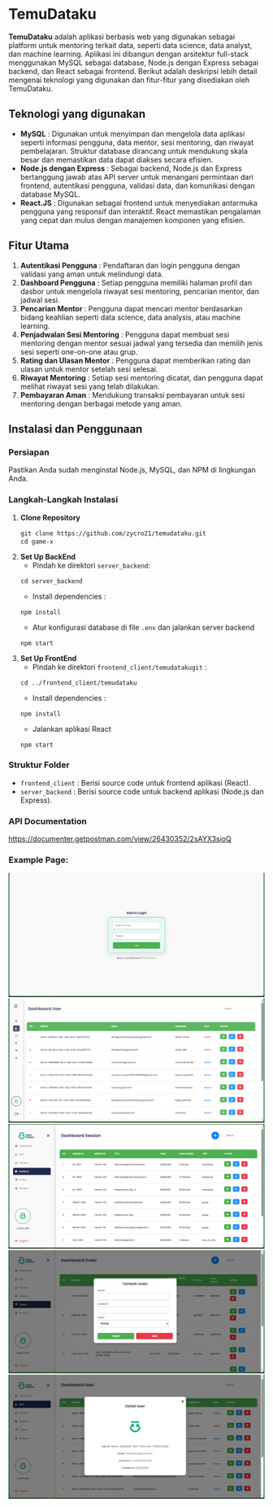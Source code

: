 # TemuDataku

__TemuDataku__ adalah aplikasi berbasis web yang digunakan sebagai platform untuk mentoring terkait data, seperti data science, data analyst, dan machine learning. Aplikasi ini dibangun dengan arsitektur full-stack menggunakan MySQL sebagai database, Node.js dengan Express sebagai backend, dan React sebagai frontend. Berikut adalah deskripsi lebih detail mengenai teknologi yang digunakan dan fitur-fitur yang disediakan oleh TemuDataku.

## Teknologi yang digunakan
- __MySQL__ : Digunakan untuk menyimpan dan mengelola data aplikasi seperti informasi pengguna, data mentor, sesi mentoring, dan riwayat pembelajaran. Struktur database dirancang untuk mendukung skala besar dan memastikan data dapat diakses secara efisien.
- __Node.js dengan Express__ : Sebagai backend, Node.js dan Express bertanggung jawab atas API server untuk menangani permintaan dari frontend, autentikasi pengguna, validasi data, dan komunikasi dengan database MySQL.
- __React.JS__ : Digunakan sebagai frontend untuk menyediakan antarmuka pengguna yang responsif dan interaktif. React memastikan pengalaman yang cepat dan mulus dengan manajemen komponen yang efisien.

## Fitur Utama
1. __Autentikasi Pengguna__ : Pendaftaran dan login pengguna dengan validasi yang aman untuk melindungi data.
2. __Dashboard Pengguna__ : Setiap pengguna memiliki halaman profil dan dasbor untuk mengelola riwayat sesi mentoring, pencarian mentor, dan jadwal sesi.
3. __Pencarian Mentor__ : Pengguna dapat mencari mentor berdasarkan bidang keahlian seperti data science, data analysis, atau machine learning.
4. __Penjadwalan Sesi Mentoring__ : Pengguna dapat membuat sesi mentoring dengan mentor sesuai jadwal yang tersedia dan memilih jenis sesi seperti one-on-one atau grup.
5. __Rating dan Ulasan Mentor__ : Pengguna dapat memberikan rating dan ulasan untuk mentor setelah sesi selesai.
6. __Riwayat Mentoring__ : Setiap sesi mentoring dicatat, dan pengguna dapat melihat riwayat sesi yang telah dilakukan.
7. __Pembayaran Aman__ : Mendukung transaksi pembayaran untuk sesi mentoring dengan berbagai metode yang aman.

## Instalasi dan Penggunaan
### Persiapan
Pastikan Anda sudah menginstal Node.js, MySQL, dan NPM di lingkungan Anda.
### Langkah-Langkah Instalasi
1. __Clone Repository__
   ```
   git clone https://github.com/zycro21/temudataku.git
   cd game-x
   ```
2. __Set Up BackEnd__
   * Pindah ke direktori `server_backend`:
   ```
   cd server_backend
   ```
   * Install dependencies :
   ```
   npm install
   ```
   * Atur konfigurasi database di file `.env` dan jalankan server backend
   ```
   npm start
   ```
3. __Set Up FrontEnd__
   * Pindah ke direktori `frontend_client/temudatakugit` :
   ```
   cd ../frontend_client/temudataku
   ```
   * Install dependencies :
   ```
   npm install
   ```
   * Jalankan aplikasi React
   ```
   npm start
   ```

### Struktur Folder
- `frontend_client` : Berisi source code untuk frontend aplikasi (React).
- `server_backend` : Berisi source code untuk backend aplikasi (Node.js dan Express).

### API Documentation
https://documenter.getpostman.com/view/26430352/2sAYX3sioQ

### Example Page:
![Example 1](frontend_client/temudataku/src/assets/images/web1.png)
![Example 2](frontend_client/temudataku/src/assets/images/web2.png)
![Example 3](frontend_client/temudataku/src/assets/images/web3.png)
![Example 4](frontend_client/temudataku/src/assets/images/web4.png)
![Example 5](frontend_client/temudataku/src/assets/images/web5.png)
